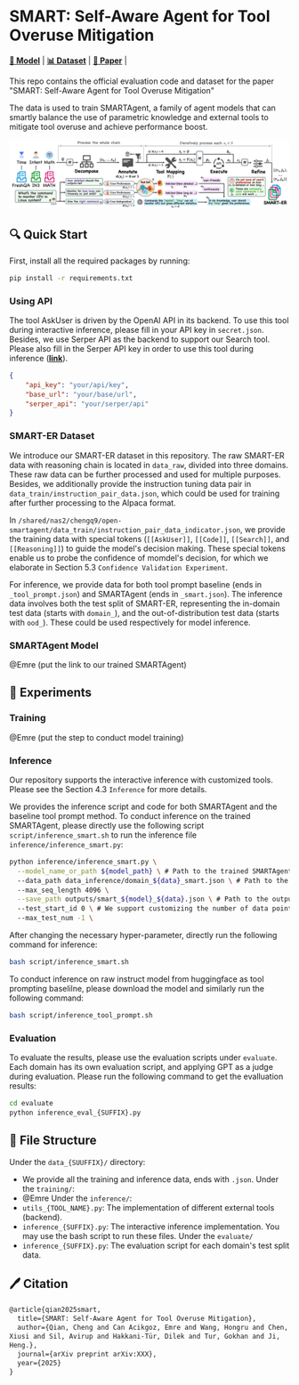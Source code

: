 # SMART: Self-Aware Agent for Tool Overuse Mitigation
[**🤗 Model**](https://github.com/qiancheng0/Open-SMARTAgent) | [**📊 Dataset**](https://github.com/qiancheng0/Open-SMARTAgent/tree/main/data_raw) | [**📖 Paper**](https://github.com/qiancheng0/Open-SMARTAgent) |

This repo contains the official evaluation code and dataset for the paper "SMART: Self-Aware Agent for Tool Overuse Mitigation"

The data is used to train SMARTAgent, a family of agent models that can smartly balance the use of parametric knowledge and external tools to mitigate tool overuse and achieve performance boost.

![DataPipeline](assets/data_pipeline.png)

## 🔍 Quick Start
First, install all the required packages by running:
```bash
pip install -r requirements.txt
```

### Using API
The tool AskUser is driven by the OpenAI API in its backend. To use this tool during interactive inference, please fill in your API key in `secret.json`. Besides, we use Serper API as the backend to support our Search tool. Please also fill in the Serper API key in order to use this tool during inference ([**link**](https://serper.dev)).
```json
{
    "api_key": "your/api/key",
    "base_url": "your/base/url",
    "serper_api": "your/serper/api"
}
```

### SMART-ER Dataset
We introduce our SMART-ER dataset in this repository. The raw SMART-ER data with reasoning chain is located in `data_raw`, divided into three domains. These raw data can be further processed and used for multiple purposes. Besides, we additionally provide the instruction tuning data pair in `data_train/instruction_pair_data.json`, which could be used for training after further processing to the Alpaca format.

In `/shared/nas2/chengq9/open-smartagent/data_train/instruction_pair_data_indicator.json`, we provide the training data with special tokens (`[[AskUser]]`, `[[Code]]`, `[[Search]]`, and `[[Reasoning]]`) to guide the model's decision making. These special tokens enable us to probe the confidence of momdel's decision, for which we elaborate in Section 5.3 `Confidence Validation Experiment`.

For inference, we provide data for both tool prompt baseline (ends in `_tool_prompt.json`) and SMARTAgent (ends in `_smart.json`). The inference data involves both the test split of SMART-ER, representing the in-domain test data (starts with `domain_`), and the out-of-distribution test data (starts with `ood_`). These could be used respectively for model inference.

### SMARTAgent Model
@Emre (put the link to our trained SMARTAgent)


## 🧪 Experiments

### Training
@Emre (put the step to conduct model training)

### Inference
Our repository supports the interactive inference with customized tools. Please see the Section 4.3 `Inference` for more details.

We provides the inference script and code for both SMARTAgent and the baseline tool prompt method. To conduct inference on the trained SMARTAgent, please directly use the following script `script/inference_smart.sh` to run the inference file `inference/inference_smart.py`:
```bash
python inference/inference_smart.py \
  --model_name_or_path ${model_path} \ # Path to the trained SMARTAgent
  --data_path data_inference/domain_${data}_smart.json \ # Path to the inference data
  --max_seq_length 4096 \
  --save_path outputs/smart_${model}_${data}.json \ # Path to the output path
  --test_start_id 0 \ # We support customizing the number of data points we want to test on
  --max_test_num -1 \
```

After changing the necessary hyper-parameter, directly run the following command for inference:
```bash
bash script/inference_smart.sh
```

To conduct inference on raw instruct model from huggingface as tool prompting baselilne, please download the model and similarly run the following command:
```bash
bash script/inference_tool_prompt.sh
```

### Evaluation
To evaluate the results, please use the evaluation scripts under `evaluate`. Each domain has its own evaluation script, and applying GPT as a judge during evaluation. Please run the following command to get the evalluation results:
```bash
cd evaluate
python inference_eval_{SUFFIX}.py
```

## 📖 File Structure
Under the `data_{SUUFFIX}/` directory:
*  We provide all the training and inference data, ends with `.json`.
Under the `training/`:
* @Emre
Under the `inference/`:
* `utils_{TOOL_NAME}.py`: The implementation of different external tools (backend).
* `inference_{SUFFIX}.py`: The interactive inference implementation. You may use the bash script to run these files.
Under the `evaluate/`
* `inference_{SUFFIX}.py`: The evaluation script for each domain's test split data.

## 🖊️ Citation
```text
@article{qian2025smart,
  title={SMART: Self-Aware Agent for Tool Overuse Mitigation},
  author={Qian, Cheng and Can Acikgoz, Emre and Wang, Hongru and Chen, Xiusi and Sil, Avirup and Hakkani-Tür, Dilek and Tur, Gokhan and Ji, Heng.},
  journal={arXiv preprint arXiv:XXX},
  year={2025}
}
```
